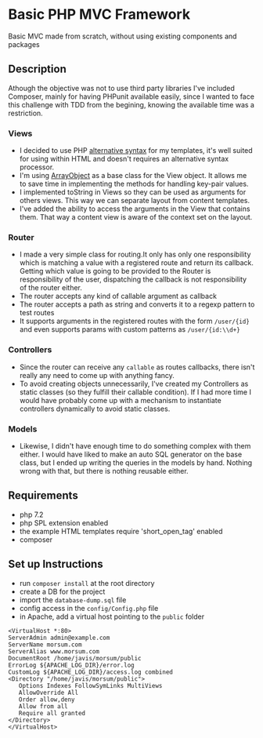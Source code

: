 # Basic PHP MVC Framework
Basic MVC made from scratch, without using existing components and packages

## Description  

Athough the objective was not to use third party libraries I've included Composer, mainly for having PHPunit available easily, since I wanted to face this challenge with TDD from the begining, knowing the available time was a restriction.

### Views

- I decided to use PHP [alternative syntax](http://php.net/manual/en/control-structures.alternative-syntax.php) for my templates, it's well suited for using within HTML and doesn't requires an alternative syntax processor.
- I'm using [ArrayObject](http://php.net/manual/en/class.arrayobject.php) as a base class for the View object. It allows me to save time
in implementing the methods for handling key-pair values.
- I implemented toString in Views so they can be used as arguments for others views. This way we can separate layout from content templates.
- I've added the ability to access the arguments in the View that contains them. That way a content view is aware of the context set on the layout.

### Router

- I made a very simple class for routing.It only has only one responsibility which is matching a value with a registered route and return its callback. Getting which value is going to be provided to the Router is responsibility of the user, dispatching the callback is not responsibility of the router either.
- The router accepts any kind of callable argument as callback
- The router accepts a path as string and converts it to a regexp pattern to test routes
- It supports arguments in the registered routes with the form `/user/{id}` and even supports params with custom patterns as `/user/{id:\\d+}`

### Controllers

- Since the router can receive any `callable` as routes callbacks, there isn't really any need to come up with anything fancy.
- To avoid creating objects unnecessarily, I've created my Controllers as static classes (so they fulfill their callable condition). If I had more time I would have probably come up with a mechanism to instantiate controllers dynamically to avoid static classes.

### Models

- Likewise, I didn't have enough time to do something complex with them either. I would have liked to make an auto SQL generator on the base class, but I ended up writing the queries in the models by hand. Nothing wrong with that, but there is nothing reusable either. 

## Requirements
* php 7.2
* php SPL extension enabled
* the example HTML templates require 'short_open_tag' enabled
* composer

## Set up Instructions
- run `composer install` at the root directory
- create a DB for the project
- import the `database-dump.sql` file
- config access in the `config/Config.php` file
- in Apache, add a virtual host pointing to the `public` folder
```
<VirtualHost *:80>
ServerAdmin admin@example.com
ServerName morsum.com
ServerAlias www.morsum.com
DocumentRoot /home/javis/morsum/public
ErrorLog ${APACHE_LOG_DIR}/error.log
CustomLog ${APACHE_LOG_DIR}/access.log combined
<Directory "/home/javis/morsum/public">
   Options Indexes FollowSymLinks MultiViews
   AllowOverride All
   Order allow,deny
   Allow from all
   Require all granted
</Directory>
</VirtualHost>
```



